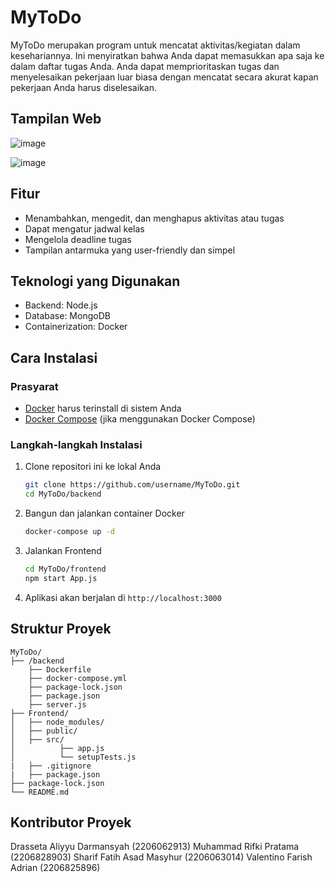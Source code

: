 # MyToDo

MyToDo merupakan program untuk mencatat aktivitas/kegiatan dalam kesehariannya. Ini menyiratkan bahwa Anda dapat memasukkan apa saja ke dalam daftar tugas Anda.
Anda dapat memprioritaskan tugas dan menyelesaikan pekerjaan luar biasa dengan mencatat secara akurat kapan pekerjaan Anda harus diselesaikan.

## Tampilan Web

![image](https://github.com/MRifkiPratama/MyToDo/assets/144346489/1f891698-fc8f-4978-8afd-633634e385cc)

![image](https://github.com/MRifkiPratama/MyToDo/assets/144346489/92282acc-608d-4078-8d35-8c1b0591bffa)


## Fitur

- Menambahkan, mengedit, dan menghapus aktivitas atau tugas 
- Dapat mengatur jadwal kelas
- Mengelola deadline tugas
- Tampilan antarmuka yang user-friendly dan simpel

## Teknologi yang Digunakan

- Backend: Node.js
- Database: MongoDB
- Containerization: Docker

## Cara Instalasi

### Prasyarat

- [Docker](https://docs.docker.com/get-docker/) harus terinstall di sistem Anda
- [Docker Compose](https://docs.docker.com/compose/install/) (jika menggunakan Docker Compose)

### Langkah-langkah Instalasi

1. Clone repositori ini ke lokal Anda

    ```sh
    git clone https://github.com/username/MyToDo.git
    cd MyToDo/backend
    ```

2. Bangun dan jalankan container Docker

    ```sh
    docker-compose up -d
    ```

3. Jalankan Frontend
   
    ```sh
    cd MyToDo/frontend
    npm start App.js
    ```
    
4. Aplikasi akan berjalan di `http://localhost:3000` 

## Struktur Proyek

```
MyToDo/
├── /backend
    ├── Dockerfile
    ├── docker-compose.yml
    ├── package-lock.json
    ├── package.json
    ├── server.js
├── Frontend/
│   ├── node_modules/
│   ├── public/
│   ├── src/
│          ├── app.js
│          └── setupTests.js
|   ├── .gitignore
|   ├── package.json
├── package-lock.json
└── README.md
```

## Kontributor Proyek
Drasseta Aliyyu Darmansyah (2206062913)
Muhammad Rifki Pratama (2206828903)
Sharif Fatih Asad Masyhur (2206063014)
Valentino Farish Adrian (2206825896)
